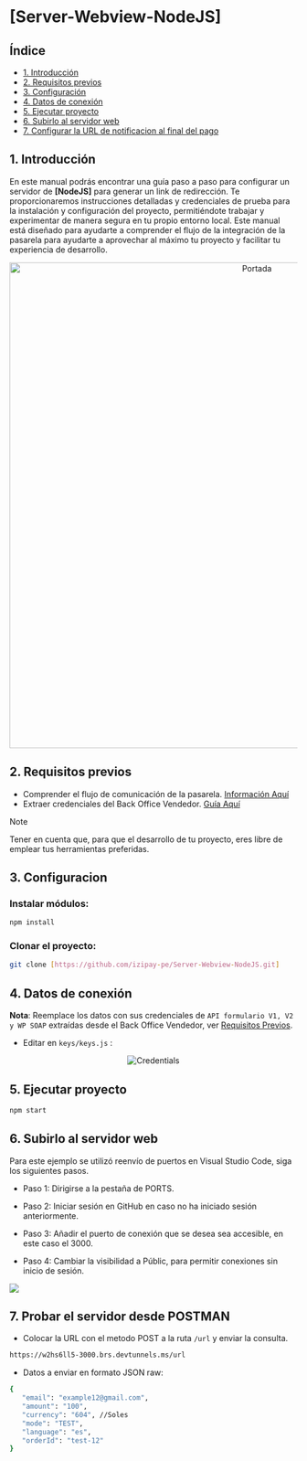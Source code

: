 # [Server-Webview-NodeJS]
##  Índice
* [1. Introducción](#1-introducción)
* [2. Requisitos previos](#2-requisitos-previos)
* [3. Configuración](#3-configuracion)
* [4. Datos de conexión](#4-datos-de-conexión)
* [5. Ejecutar proyecto](#5-ejecutar-proyecto)
* [6. Subirlo al servidor web](#6-subirlo-al-servidor-web)
* [7. Configurar la URL de notificacion al final del pago](#7--configurar-la-url-de-notificaci%C3%B3n-al-final-del-pago)
## 1. Introducción
En este manual podrás encontrar una guía paso a paso para configurar un servidor de **[NodeJS]** para generar un link de redirección. Te proporcionaremos instrucciones detalladas y credenciales de prueba para la instalación y configuración del proyecto, permitiéndote trabajar y experimentar de manera segura en tu propio entorno local.
Este manual está diseñado para ayudarte a comprender el flujo de la integración de la pasarela para ayudarte a aprovechar al máximo tu proyecto y facilitar tu experiencia de desarrollo.

<p align="center">
  <img src="https://i.postimg.cc/cHZ6KrSp/portada.png" alt="Portada" width="850"/>
</p>

<a name="Requisitos_Previos"></a>
 
## 2. Requisitos previos
* Comprender el flujo de comunicación de la pasarela. [Información Aquí](https://secure.micuentaweb.pe/doc/es-PE/rest/V4.0/javascript/guide/start.html)
* Extraer credenciales del Back Office Vendedor. [Guía Aquí](https://github.com/izipay-pe/obtener-credenciales-de-conexion)
  
> [!NOTE]
> Tener en cuenta que, para que el desarrollo de tu proyecto, eres libre de emplear tus herramientas preferidas.

## 3. Configuracion
### Instalar módulos:
```sh
npm install
```

### Clonar el proyecto:
  ```sh
  git clone [https://github.com/izipay-pe/Server-Webview-NodeJS.git]
  ```

## 4. Datos de conexión 

**Nota**: Reemplace los datos con sus credenciales de `API formulario V1, V2 y WP SOAP` extraídas desde el Back Office Vendedor, ver [Requisitos Previos](#Requisitos_Previos).

* Editar en `keys/keys.js` :
<p align="center">
  <img src="https://i.postimg.cc/NfLF233j/keys.png" alt="Credentials"/>
</p>

## 5. Ejecutar proyecto
```bash
npm start
```

## 6. Subirlo al servidor web

Para este ejemplo se utilizó reenvío de puertos en Visual Studio Code, siga los siguientes pasos.

  * Paso 1: Dirigirse a la pestaña de PORTS.
  * Paso 2: Iniciar sesión en GitHub en caso no ha iniciado sesión anteriormente.
  * Paso 3: Añadir el puerto de conexión que se desea sea accesible, en este caso el 3000.  
  * Paso 4: Cambiar la visibilidad a Públic, para permitir conexiones sin inicio de sesión. 

    <p align="center">
  <img src="https://i.postimg.cc/xC0TfhGY/puerto.png" />
</p>

## 7. Probar el servidor desde POSTMAN

* Colocar la URL con el metodo POST a la ruta `/url` y enviar la consulta.
  
 ```bash
https://w2hs6ll5-3000.brs.devtunnels.ms/url
```

* Datos a enviar en formato JSON raw:
 ```bash
{
    "email": "example12@gmail.com",
    "amount": "100",
    "currency": "604", //Soles
    "mode": "TEST",
    "language": "es",
    "orderId": "test-12"
}
```
